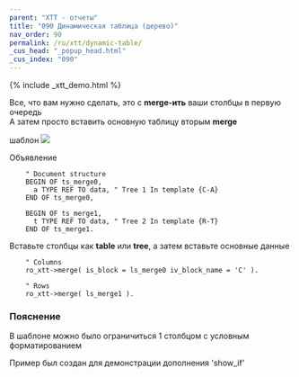 ```yaml
---
parent: "XTT - отчеты"
title: "090 Динамическая таблица (дерево)"
nav_order: 90
permalink: /ru/xtt/dynamic-table/
_cus_head: "_popup_head.html"
_cus_index: "090"
---
```


{% include _xtt_demo.html %}

Все, что вам нужно сделать, это с **merge-ить** ваши столбцы в первую очередь<br/>
А затем просто вставить основную таблицу вторым **merge**

шаблон
![](https://raw.githubusercontent.com/wiki/bizhuka/xtt/img/09_templ.png)


Объявление
```abap
    " Document structure
    BEGIN OF ts_merge0,
      a TYPE REF TO data, " Tree 1 In template {C-A}
    END OF ts_merge0,

    BEGIN OF ts_merge1,
      t TYPE REF TO data, " Tree 2 In template {R-T}
    END OF ts_merge1.
```

Вставьте столбцы как __table__ или __tree__, а затем вставьте основные данные
```abap
    " Columns
    ro_xtt->merge( is_block = ls_merge0 iv_block_name = 'C' ).

    " Rows
    ro_xtt->merge( ls_merge1 ).
```

### Пояснение
В шаблоне можно было ограничиться 1 столбцом с условным форматированием

Пример был создан для демонстрации дополнения 'show_if'